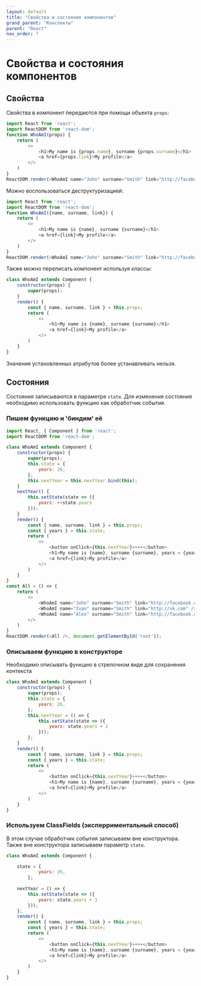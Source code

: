 ```yaml
---
layout: default
title: "Свойства и состояния компонентов"
grand_parent: "Конспекты"
parent: "React"
nav_order: 7
---
```


# Свойства и состояния компонентов

## Свойства

Свойства в компонент передаются при помощи объекта `props`:

```js
import React from 'react';
import ReactDOM from 'react-dom';
function WhoAmI(props) {
    return (
        <>
            <h1>My name is {props.name}, surname {props.surname}</h1>
            <a href={props.link}>My profile</a>
        </>
    )
}
ReactDOM.render(<WhoAmI name="John" surname="Smith" link="http://facebook.com" />, document.getElementById('root'));
```

Можно воспользоваться деструктуризацией:

```js
import React from 'react';
import ReactDOM from 'react-dom';
function WhoAmI({name, surname, link}) {
    return (
        <>
            <h1>My name is {name}, surname {surname}</h1>
            <a href={link}>My profile</a>
        </>
    )
}
ReactDOM.render(<WhoAmI name="John" surname="Smith" link="http://facebook.com" />, document.getElementById('root'));
```

Также можно переписать компонент используя классы:

```js
class WhoAmI extends Component {
    constructor(props) {
        super(props);
    }
    render() {
        const { name, surname, link } = this.props;
        return (
            <>
                <h1>My name is {name}, surname {surname}</h1>
                <a href={link}>My profile</a>
            </>
        )
    }
}
```

Значения установленных атрибутов более устанавливать нельзя.

## Состояния

Состояния записываются в параметре `state`. Для изменения состояния необходимо использовать функцию как обработчик события.

### Пишем функцию и 'биндим' её

```js
import React, { Component } from 'react';
import ReactDOM from 'react-dom';

class WhoAmI extends Component {
    constructor(props) {
        super(props);
        this.state = {
            years: 26,
        };
        this.nextYear = this.nextYear.bind(this);
    }
    nextYear() {
        this.setState(state => ({
            years: ++state.years
        }));
    }
    render() {
        const { name, surname, link } = this.props;
        const { years } = this.state;
        return (
            <>
                <button onClick={this.nextYear}>+++</button>
                <h1>My name is {name}, surname {surname}, years = {years}</h1>
                <a href={link}>My profile</a>
            </>
        )
    }
}
const All = () => {
    return (
        <>
            <WhoAmI name="John" surname="Smith" link="http://facebook.com" />
            <WhoAmI name="Ivan" surname="Smith" link="http://vk.com" />
            <WhoAmI name="Alex" surname="Smith" link="http://facebook.com" />
        </>
    )
}
ReactDOM.render(<All />, document.getElementById('root'));
```

### Описываем функцию в конструкторе

Необходимо описывать функцию в стрелочном виде для сохранения контекста

```js
class WhoAmI extends Component {
    constructor(props) {
        super(props);
        this.state = {
            years: 26,
        };
        this.nextYear = () => {
            this.setState(state => ({
                years: state.years + 2
            }));
        };
    }
    render() {
        const { name, surname, link } = this.props;
        const { years } = this.state;
        return (
            <>
                <button onClick={this.nextYear}>+++</button>
                <h1>My name is {name}, surname {surname}, years = {years}</h1>
                <a href={link}>My profile</a>
            </>
        )
    }
}
```

### Используем ClassFields (эксперриментальный способ)

В этом случае обработчик события записываем вне конструктора. Также вне конструктора записываем параметр `state`.

```js
class WhoAmI extends Component {

    state = {
            years: 26,
        };
    
    nextYear = () => {
        this.setState(state => ({
            years: state.years + 3
        }));
    };
    render() {
        const { name, surname, link } = this.props;
        const { years } = this.state;
        return (
            <>
                <button onClick={this.nextYear}>+++</button>
                <h1>My name is {name}, surname {surname}, years = {years}</h1>
                <a href={link}>My profile</a>
            </>
        )
    }
}
```